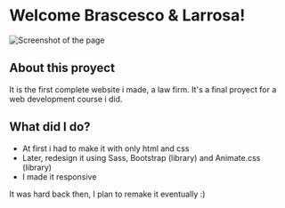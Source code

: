 # Welcome Brascesco & Larrosa!

![Screenshot of the page](./assets/screen.png)

## About this proyect

It is the first complete website i made, a law firm.
It's a final proyect for a web development course i did.


## What did I do?

- At first i had to make it with only html and css
- Later, redesign it using Sass, Bootstrap (library) and Animate.css (library)
- I made it responsive

It was hard back then, I plan to remake it eventually :)
